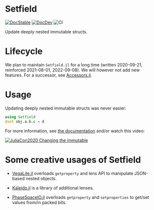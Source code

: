 # Setfield

[![DocStable](https://img.shields.io/badge/docs-stable-blue.svg)](https://jw3126.github.io/Setfield.jl/stable/intro)
[![DocDev](https://img.shields.io/badge/docs-dev-blue.svg)](https://jw3126.github.io/Setfield.jl/dev/intro)
![CI](https://github.com/jw3126/Setfield.jl/workflows/CI/badge.svg)

Update deeply nested immutable structs.

# Lifecycle

We plan to maintain `Setfield.jl` for a long time (written 2020-09-21, reinforced 2021-08-01, 2022-09-08). We will however not add new features. For a successor, see [Accessors.jl](https://github.com/JuliaObjects/Accessors.jl).

# Usage
Updating deeply nested immutable structs was never easier:
```julia
using Setfield
@set obj.a.b.c = d
```
For more information, see [the documentation](https://jw3126.github.io/Setfield.jl/latest/intro/) and/or watch this video:

[![JuliaCon2020 Changing the immutable](https://img.youtube.com/vi/vkAOYeTpLg0/0.jpg)](https://youtu.be/vkAOYeTpLg0 "Changing the immutable")

# Some creative usages of Setfield

* [VegaLite.jl](https://github.com/queryverse/VegaLite.jl) overloads
  `getproperty` and lens API to manipulate JSON-based nested objects.

* [Kaleido.jl](https://github.com/tkf/Kaleido.jl) is a library of
  additional lenses.

* [PhaseSpaceIO.jl](https://github.com/jw3126/PhaseSpaceIO.jl) overloads
  `getproperty` and `setproperties` to get/set values from/in packed bits.
